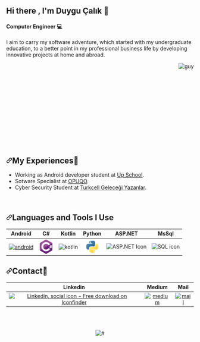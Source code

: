 ## Hi there , I'm Duygu Çalık 👋 
#### Computer Engineer :computer:


<p dir="auto">I aim to carry my software adventure, which started with my undergraduate education, to a better point in my professional business life by developing innovative projects at home and abroad.</p>
<p dir="auto"><animated-image data-catalyst="" style="float: right; width: 500px;"><a target="_blank" rel="noopener noreferrer nofollow" data-target="animated-image.originalLink"><img align="right" height="250" alt="guy" src="https://i.giphy.com/media/L1R1tvI9svkIWwpVYr/giphy.webp" style="max-width: 100%; display: inline-block;" data-target="animated-image.originalImage"></a>
      <span class="AnimatedImagePlayer" data-target="animated-image.player" hidden="">
        <a data-target="animated-image.replacedLink" class="AnimatedImagePlayer-images" href="https://camo.githubusercontent.com/bb27b9c1df90df738e91a54665d3adb08f60583fad2f266ffbde14508e6dc918/68747470733a2f2f692e70696e696d672e636f6d2f6f726967696e616c732f65342f32362f37302f65343236373032656466383734623138316163656431653266613563366364652e676966" target="_blank">
</p> 
<br>        
<h2 align="left" dir="auto"><a id="user-content-what-did-i-do" class="anchor" aria-hidden="true" href="#what-did-i-do"><svg class="octicon octicon-link" viewBox="0 0 16 16" version="1.1" width="16" height="16" aria-hidden="true"><path d="m7.775 3.275 1.25-1.25a3.5 3.5 0 1 1 4.95 4.95l-2.5 2.5a3.5 3.5 0 0 1-4.95 0 .751.751 0 0 1 .018-1.042.751.751 0 0 1 1.042-.018 1.998 1.998 0 0 0 2.83 0l2.5-2.5a2.002 2.002 0 0 0-2.83-2.83l-1.25 1.25a.751.751 0 0 1-1.042-.018.751.751 0 0 1-.018-1.042Zm-4.69 9.64a1.998 1.998 0 0 0 2.83 0l1.25-1.25a.751.751 0 0 1 1.042.018.751.751 0 0 1 .018 1.042l-1.25 1.25a3.5 3.5 0 1 1-4.95-4.95l2.5-2.5a3.5 3.5 0 0 1 4.95 0 .751.751 0 0 1-.018 1.042.751.751 0 0 1-1.042.018 1.998 1.998 0 0 0-2.83 0l-2.5 2.5a1.998 1.998 0 0 0 0 2.83Z"></path></svg></a>My Experiences<g-emoji class="g-emoji" alias="briefcase" fallback-src="https://github.githubassets.com/images/icons/emoji/unicode/1f4bc.png">💼</g-emoji></h2>
<ul dir="auto">
<li>Working as Android developer student at <a href="https://www.upschool.io/" rel="nofollow">Up School</a>.</li>
<li>Sotware Specialist at <a href="https://www.opuqo.com/" rel="nofollow">OPUQO</a>.</li>
<li>Cyber Security Student at <a href="https://gelecegiyazanlar.turkcell.com.tr/" rel="nofollow">Turkcell Geleceği Yazanlar</a>.</li>
</ul>
<br>
<h2 align="left" dir="auto"><a id="user-content-languages-and-tools-i-use" class="anchor" aria-hidden="true" href="#languages-and-tools-i-use"><svg class="octicon octicon-link" viewBox="0 0 16 16" version="1.1" width="16" height="16" aria-hidden="true"><path d="m7.775 3.275 1.25-1.25a3.5 3.5 0 1 1 4.95 4.95l-2.5 2.5a3.5 3.5 0 0 1-4.95 0 .751.751 0 0 1 .018-1.042.751.751 0 0 1 1.042-.018 1.998 1.998 0 0 0 2.83 0l2.5-2.5a2.002 2.002 0 0 0-2.83-2.83l-1.25 1.25a.751.751 0 0 1-1.042-.018.751.751 0 0 1-.018-1.042Zm-4.69 9.64a1.998 1.998 0 0 0 2.83 0l1.25-1.25a.751.751 0 0 1 1.042.018.751.751 0 0 1 .018 1.042l-1.25 1.25a3.5 3.5 0 1 1-4.95-4.95l2.5-2.5a3.5 3.5 0 0 1 4.95 0 .751.751 0 0 1-.018 1.042.751.751 0 0 1-1.042.018 1.998 1.998 0 0 0-2.83 0l-2.5 2.5a1.998 1.998 0 0 0 0 2.83Z"></path></svg></a>Languages and Tools I Use</h2>
<table>
<thead>
<tr>
<th align="center">Android</th>
<th align="center">C#</th>
<th align="center">Kotlin</th>
<th align="center">Python</th>
<th align="center">ASP.NET</th>
<th align="center">MsSql</th>
</tr>
</thead>
<tbody>
<tr>
<td align="center"><a target="_blank" rel="noopener noreferrer nofollow" href="https://camo.githubusercontent.com/7304f21b705920688c0e61e755b941ce7fef798fbb255dbdfb34fa2fccd3c1fa/68747470733a2f2f646576656c6f7065722e616e64726f69642e636f6d2f696d616765732f6c6f676f732f616e64726f69642e737667"><img align="center" src="https://camo.githubusercontent.com/7304f21b705920688c0e61e755b941ce7fef798fbb255dbdfb34fa2fccd3c1fa/68747470733a2f2f646576656c6f7065722e616e64726f69642e636f6d2f696d616765732f6c6f676f732f616e64726f69642e737667" alt="android" width="40" height="40" data-canonical-src="https://developer.android.com/images/logos/android.svg" style="max-width: 100%;"></a></td>
<td align="center"><a target="_blank" rel="noopener noreferrer nofollow" ><img align="center" src="https://raw.githubusercontent.com/devicons/devicon/master/icons/csharp/csharp-original.svg" alt="csharp" width="40" height="40" style="max-width: 100%;"></a></td>
<td align="center"><a target="_blank" rel="noopener noreferrer nofollow" ><img align="center" src="https://camo.githubusercontent.com/76ae44a94388e048be2d8f5730d221c844f291162e6c5cdd632b1623a1b859f8/68747470733a2f2f7777772e766563746f726c6f676f2e7a6f6e652f6c6f676f732f6b6f746c696e6c616e672f6b6f746c696e6c616e672d69636f6e2e737667" alt="kotlin" width="40" height="40" data-canonical-src="https://www.vectorlogo.zone/logos/kotlinlang/kotlinlang-icon.svg" style="max-width: 100%;"></a></td>
<td align="center"><a target="_blank" rel="noopener noreferrer nofollow" href="https://raw.githubusercontent.com/devicons/devicon/master/icons/python/python-original.svg"><img align="center" src="https://raw.githubusercontent.com/devicons/devicon/master/icons/python/python-original.svg" alt="python" width="40" height="40" style="max-width: 100%;"></a></td>
<td align="center"><a target="_blank" rel="noopener noreferrer nofollow" ><img alt="ASP.NET Icon" src="https://cdn.iconscout.com/icon/premium/png-256-thumb/asp-net-871758.png?f=webp&amp;w=256" srcset="https://cdn.iconscout.com/icon/premium/png-256-thumb/asp-net-871758.png?f=webp&amp;w=256 1x, https://cdn.iconscout.com/icon/premium/png-256-thumb/asp-net-871758.png?f=webp&amp;w=512 2x" width="40" height="40" style="max-width: 100%;"></td>
<td align="center"><a target="_blank" rel="noopener noreferrer nofollow" ><img srcset="https://img.icons8.com/?size=512&amp;id=QSjnrUKYMnxO&amp;format=png 2x, https://img.icons8.com/?size=512&amp;id=QSjnrUKYMnxO&amp;format=png 1x" src="https://img.icons8.com/?size=512&amp;id=QSjnrUKYMnxO&amp;format=png 2x" alt="SQL icon" width="40" height="40" style="max-width: 100%;"></td>
</tr>
</tbody>
</table>

 <h2 align="left" dir="auto"><a id="user-content-languages-and-tools-i-use" class="anchor" aria-hidden="true" href="#languages-and-tools-i-use"><svg class="octicon octicon-link" viewBox="0 0 16 16" version="1.1" width="16" height="16" aria-hidden="true"><path d="m7.775 3.275 1.25-1.25a3.5 3.5 0 1 1 4.95 4.95l-2.5 2.5a3.5 3.5 0 0 1-4.95 0 .751.751 0 0 1 .018-1.042.751.751 0 0 1 1.042-.018 1.998 1.998 0 0 0 2.83 0l2.5-2.5a2.002 2.002 0 0 0-2.83-2.83l-1.25 1.25a.751.751 0 0 1-1.042-.018.751.751 0 0 1-.018-1.042Zm-4.69 9.64a1.998 1.998 0 0 0 2.83 0l1.25-1.25a.751.751 0 0 1 1.042.018.751.751 0 0 1 .018 1.042l-1.25 1.25a3.5 3.5 0 1 1-4.95-4.95l2.5-2.5a3.5 3.5 0 0 1 4.95 0 .751.751 0 0 1-.018 1.042.751.751 0 0 1-1.042.018 1.998 1.998 0 0 0-2.83 0l-2.5 2.5a1.998 1.998 0 0 0 0 2.83Z"></path></svg></a>Contact<span class="Emoji_emoji__P7Lkz font-emoji __variable_344bdf Emoji_emoji-large__fRM8m cursor-pointer "><span class=" ">🚀</span></span> </h2>
 <table>
<thead>
<tr>
<th align="center">Linkedin</th>
<th align="center">Medium</th>
<th align="center">Mail</th>
</tr>
</thead>
<tbody>
<tr>
<td align="center"><a href="https://www.linkedin.com/in/duygu-%C3%A7al%C4%B1k-1a98611b7/" rel="nofollow">
<img src="https://cdn1.iconfinder.com/data/icons/logotypes/32/square-linkedin-512.png" srcset="https://cdn1.iconfinder.com/data/icons/logotypes/32/square-linkedin-1024.png 2x" alt="Linkedin, social icon - Free download on Iconfinder" class="d-block mx-auto" width="50" height="50"></a></td>
<td align="center"><a href="https://medium.com/@duygu.calik01" rel="nofollow"><img align="center" src="https://camo.githubusercontent.com/a6ccb200960086089dcae012083504fd03baf1906751e3c8f7d741c2593724dc/68747470733a2f2f63646e2d69636f6e732d706e672e666c617469636f6e2e636f6d2f3531322f353936382f353936383930362e706e67" alt="medium" width="43" height="43" data-canonical-src="https://cdn-icons-png.flaticon.com/512/5968/5968906.png" style="max-width: 100%;"></a></td>
<td align="center"><a href="mailto:duygu.calik01@gmail.com"><img align="center" src="https://camo.githubusercontent.com/4459280f89d558ff1f4816fb7be1f67973f913c510ec2397668210e149173c1a/68747470733a2f2f63646e2d69636f6e732d706e672e666c617469636f6e2e636f6d2f3531322f323837352f323837353339342e706e67" alt="mail" width="43" height="43" data-canonical-src="https://cdn-icons-png.flaticon.com/512/2875/2875394.png" style="max-width: 100%;"></a></td>
</tr>
</tbody>
</table>
<br>
<br>
<p align="center"dir="auto">
<a>
<img src="https://media4.giphy.com/media/v1.Y2lkPTc5MGI3NjExdDI3d2dyamE3N3BlODlzdzk3dG9scjF0MzB1NTllZ3hsdzNncDNvNSZlcD12MV9pbnRlcm5hbF9naWZfYnlfaWQmY3Q9Zw/CcwLAV11cALh3OuEJ5/giphy.gif" alt="#" ></a>
</p>

